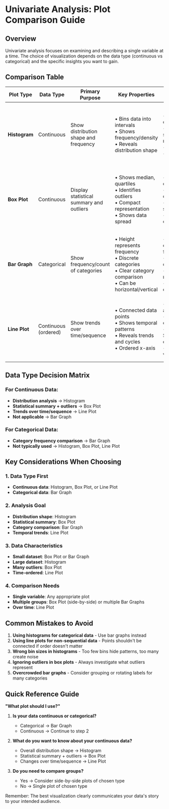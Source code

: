 # Univariate Analysis: Plot Comparison Guide

## Overview
Univariate analysis focuses on examining and describing a single variable at a time. The choice of visualization depends on the data type (continuous vs categorical) and the specific insights you want to gain.

## Comparison Table

| Plot Type | Data Type | Primary Purpose | Key Properties | When to Use | Advantages | Limitations |
|-----------|-----------|----------------|----------------|-------------|------------|-------------|
| **Histogram** | Continuous | Show distribution shape and frequency | • Bins data into intervals<br>• Shows frequency/density<br>• Reveals distribution shape | • Understand data distribution<br>• Identify skewness, modality<br>• Detect outliers<br>• Large datasets | • Clear distribution visualization<br>• Shows data density<br>• Identifies patterns like normal, skewed distributions | • Bin size affects interpretation<br>• Can lose individual data points<br>• Not suitable for small datasets |
| **Box Plot** | Continuous | Display statistical summary and outliers | • Shows median, quartiles<br>• Identifies outliers<br>• Compact representation<br>• Shows data spread | • Compare distributions<br>• Identify outliers quickly<br>• Summarize key statistics<br>• Multiple group comparison | • Robust to outliers<br>• Space-efficient<br>• Shows key statistics at glance<br>• Good for comparison | • Hides distribution shape<br>• Less detail than histogram<br>• Can miss multimodal patterns |
| **Bar Graph** | Categorical | Show frequency/count of categories | • Height represents frequency<br>• Discrete categories<br>• Clear category comparison<br>• Can be horizontal/vertical | • Compare category frequencies<br>• Show categorical distributions<br>• Display survey results<br>• Nominal/ordinal data | • Easy to interpret<br>• Clear category comparison<br>• Works with any number of categories | • Only for categorical data<br>• Can be cluttered with many categories<br>• Doesn't show relationships |
| **Line Plot** | Continuous (ordered) | Show trends over time/sequence | • Connected data points<br>• Shows temporal patterns<br>• Reveals trends and cycles<br>• Ordered x-axis | • Time series analysis<br>• Show trends over time<br>• Sequential/ordered data<br>• Change visualization | • Excellent for trends<br>• Shows patterns over time<br>• Good for forecasting context | • Requires ordered data<br>• Can be misleading without context<br>• Not suitable for unordered data |

## Data Type Decision Matrix

### For Continuous Data:
- **Distribution analysis** → Histogram
- **Statistical summary + outliers** → Box Plot  
- **Trends over time/sequence** → Line Plot
- **Not applicable** → Bar Graph

### For Categorical Data:
- **Category frequency comparison** → Bar Graph
- **Not typically used** → Histogram, Box Plot, Line Plot

## Key Considerations When Choosing

### 1. **Data Type First**
- **Continuous data**: Histogram, Box Plot, or Line Plot
- **Categorical data**: Bar Graph

### 2. **Analysis Goal**
- **Distribution shape**: Histogram
- **Statistical summary**: Box Plot
- **Category comparison**: Bar Graph
- **Temporal trends**: Line Plot

### 3. **Data Characteristics**
- **Small dataset**: Box Plot or Bar Graph
- **Large dataset**: Histogram
- **Many outliers**: Box Plot
- **Time-ordered**: Line Plot

### 4. **Comparison Needs**
- **Single variable**: Any appropriate plot
- **Multiple groups**: Box Plot (side-by-side) or multiple Bar Graphs
- **Over time**: Line Plot

## Common Mistakes to Avoid

1. **Using histograms for categorical data** - Use bar graphs instead
2. **Using line plots for non-sequential data** - Points shouldn't be connected if order doesn't matter
3. **Wrong bin sizes in histograms** - Too few bins hide patterns, too many create noise
4. **Ignoring outliers in box plots** - Always investigate what outliers represent
5. **Overcrowded bar graphs** - Consider grouping or rotating labels for many categories

## Quick Reference Guide

**"What plot should I use?"**

1. **Is your data continuous or categorical?**
   - Categorical → Bar Graph
   - Continuous → Continue to step 2

2. **What do you want to know about your continuous data?**
   - Overall distribution shape → Histogram
   - Statistical summary + outliers → Box Plot
   - Changes over time/sequence → Line Plot

3. **Do you need to compare groups?**
   - Yes → Consider side-by-side plots of chosen type
   - No → Single plot of chosen type

Remember: The best visualization clearly communicates your data's story to your intended audience.